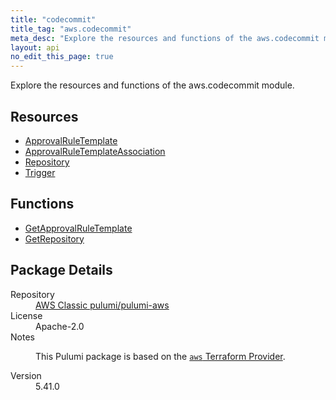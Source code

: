 ```yaml
---
title: "codecommit"
title_tag: "aws.codecommit"
meta_desc: "Explore the resources and functions of the aws.codecommit module."
layout: api
no_edit_this_page: true
---
```


<!-- WARNING: this file was generated by Pulumi Docs Generator. -->
<!-- Do not edit by hand unless you're certain you know what you are doing! -->

Explore the resources and functions of the aws.codecommit module.

<h2 id="resources">Resources</h2>
<ul class="api">
    <li><a href="approvalruletemplate/" title="ApprovalRuleTemplate"><span class="api-symbol api-symbol--resource"></span>ApprovalRuleTemplate</a></li>
    <li><a href="approvalruletemplateassociation/" title="ApprovalRuleTemplateAssociation"><span class="api-symbol api-symbol--resource"></span>ApprovalRuleTemplateAssociation</a></li>
    <li><a href="repository/" title="Repository"><span class="api-symbol api-symbol--resource"></span>Repository</a></li>
    <li><a href="trigger/" title="Trigger"><span class="api-symbol api-symbol--resource"></span>Trigger</a></li>
</ul>

<h2 id="functions">Functions</h2>
<ul class="api">
    <li><a href="getapprovalruletemplate/" title="GetApprovalRuleTemplate"><span class="api-symbol api-symbol--function"></span>GetApprovalRuleTemplate</a></li>
    <li><a href="getrepository/" title="GetRepository"><span class="api-symbol api-symbol--function"></span>GetRepository</a></li>
</ul>

<h2 id="package-details">Package Details</h2>
<dl class="package-details">
	<dt>Repository</dt>
	<dd><a href="https://github.com/pulumi/pulumi-aws">AWS Classic pulumi/pulumi-aws</a></dd>
	<dt>License</dt>
	<dd>Apache-2.0</dd>
	<dt>Notes</dt>
	<dd><p>This Pulumi package is based on the <a href="https://github.com/hashicorp/terraform-provider-aws"><code>aws</code> Terraform Provider</a>.</p>
</dd>
	<dt>Version</dt>
	<dd>5.41.0</dd>
</dl>

